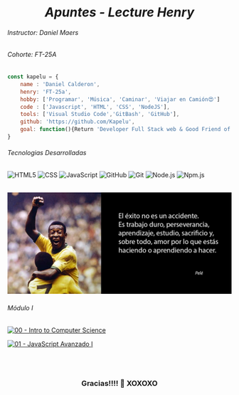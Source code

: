 <h1 align="center"><i>Apuntes - Lecture Henry</i></h1>
<h6 align="rigth"><i>Instructor: Daniel Maers</i></h6>
<h6 align="rigth"><i>Cohorte: FT-25A</i></h6>


```javascript
const kapelu = {
    name : 'Daniel Calderon',
    henry: 'FT-25a',
	hobby: ['Programar', 'Música', 'Caminar', 'Viajar en Camión😍']
    code : ['Javascript', 'HTML', 'CSS', 'NodeJS'],
    tools: ['Visual Studio Code','GitBash', 'GitHub'],
    github: 'https://github.com/Kapelu',
	goal: function(){Return 'Developer Full Stack web & Good Friend of You'}
}
```

<h6 align="rigth"><i>Tecnologias Desarrolladas</i></h6>

![HTML5](https://img.shields.io/badge/-HTML5-333333?style=flat&logo=HTML5) ![CSS](https://img.shields.io/badge/-CSS-333333?style=flat&logo=CSS3&logoColor=1572B6) ![JavaScript](https://img.shields.io/badge/-JavaScript-333333?style=flat&logo=javascript) ![GitHub](https://img.shields.io/badge/-GitHub-333333?style=flat&logo=github) ![Git](https://img.shields.io/badge/-Git-333333?style=flat&logo=git) ![Node.js](https://img.shields.io/badge/-Node.js-333333?style=flat&logo=node.js) ![Npm.js](https://img.shields.io/badge/-npm.js-333333?style=flat&logo=npm)

<br>
<img src='./images/frasePele.jpg'>

<h6 align="rigth"><i>Módulo I</i></h6>

[![00 - Intro to Computer Science](https://img.shields.io/badge/00_-_Intro_to_Computer_Science-414141?style=for-the-badge&logo=ApacheRocketMQ&logoColor=informational&link=./M%C3%B3dulo1-Foundations/00-IntroToCS.html)](./M%C3%B3dulo1-Foundations/00-IntroToCS.html)
<br>   

[![01 - JavaScript Avanzado I](https://img.shields.io/badge/01_-_JavaScript_Avanzado_I-414141?style=for-the-badge&logo=ApacheRocketMQ&logoColor=informational&link=./M%C3%B3dulo1-Foundations/01-JavaScriptAvanzado1.md)](./M%C3%B3dulo1-Foundations/01-JavaScriptAvanzado1.md)




<br>
<h1 align="center"></h1>
<h3 align="center">Gracias!!!!  🌹   XOXOXO</h3>